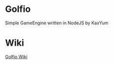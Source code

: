 # Golfio
Simple GameEngine written in NodeJS by KaxYum

# Wiki
[Golfio Wiki](https://github.com/kaxyum/Golfio/wiki)
